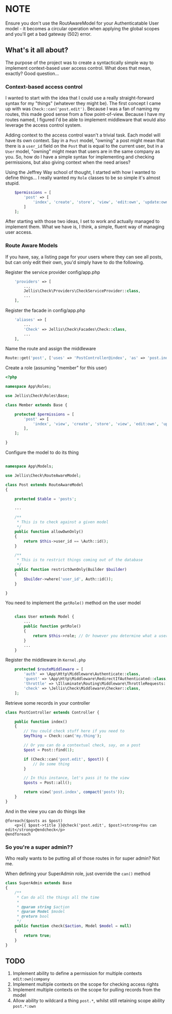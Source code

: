 # NOTE
Ensure you don't use the RoutAwareModel for your Authenticatable User model - it becomes a circular operation when applying the global scopes and you'll get a bad gateway (502) error.

## What's it all about?

The purpose of the project was to create a syntactically simple way to implement context-based user access control. What does that mean, exactly? Good question...

### Context-based access control

I wanted to start with the idea that I could use a really straight-forward syntax for my "things" (whatever they might be). The first concept I came up with was `Check::can('post.edit')`. Because I was a fan of naming my routes, this made good sense from a flow point-of-view. Because I have my routes named, I figured I'd be able to implement middleware that would also leverage the access control system.

Adding context to the access control wasn't a trivial task. Each model will have its own context. Say in a `Post` model, "owning" a post might mean that there is a `user_id` field on the `Post` that is equal to the current user, but in a `User` model, "owning" might mean that users are in the same company as you. So, how do I have a simple syntax for implementing and checking permissions, but also giving context when the need arises?

Using the Jeffrey Way school of thought, I started with how I wanted to define things... I really wanted my `Role` classes to be so simple it's almost stupid.

```php
    $permissions = [
        'post' => [
            'index', 'create', 'store', 'view', 'edit:own', 'update:own',
        ]
    ];
```

After starting with those two ideas, I set to work and actually managed to implement them. What we have is, I think, a simple, fluent way of managing user access.

### Route Aware Models

If you have, say, a listing page for your users where they can see all posts, but can only edit their own, you'd simply have to do the following.

Register the service provider config/app.php
```php
    'providers' => [
        ...
        Jellis\Check\Providers\CheckServiceProvider::class,
        ...
    ],
```

Register the facade in config/app.php
```php
    'aliases' => [
        ...
        'Check' => Jellis\Check\Facades\Check::class,
        ...
    ],
```

Name the route and assign the middleware
```php
Route::get('post', ['uses' => 'PostController@index', 'as' => 'post.index', 'middleware' => 'check']);
```

Create a role (assuming "member" for this user)
```php
<?php

namespace App\Roles;

use Jellis\Check\Roles\Base;

class Member extends Base {

    protected $permissions = [
        'post' => [
            'index', 'view', 'create', 'store', 'view', 'edit:own', 'update:own',
        ],
    ];

}
```

Configure the model to do its thing
```php

namespace App\Models;

use Jellis\Check\RouteAwareModel;

class Post extends RouteAwareModel
{

    protected $table = 'posts';

    ...

    /**
     * This is to check against a given model
     */
    public function allowOwnOnly()
    {
        return $this->user_id == \Auth::id();
    }

    /**
     * This is to restrict things coming out of the database
     */
    public function restrictOwnOnly(Builder $builder)
    {
        $builder->where('user_id', Auth::id());
    }

}
```

You need to implement the `getRole()` method on the user model
```php

    class User extends Model {
        ...
        public function getRole()
        {
            return $this->role; // Or however you determine what a user's role is right now
        }
        ...
    }
```

Register the middleware in `Kernel.php`
```php
    protected $routeMiddleware = [
        'auth' => \App\Http\Middleware\Authenticate::class,
        'guest' => \App\Http\Middleware\RedirectIfAuthenticated::class,
        'throttle' => \Illuminate\Routing\Middleware\ThrottleRequests::class,
        'check' => \Jellis\Check\Middleware\Checker::class,
    ];
```

Retrieve some records in your controller
```php
class PostController extends Controller {

    public function index()
    {
        // You could check stuff here if you need to
        $myThing = Check::can('my.thing');

        // Or you can do a contextual check, say, on a post
        $post = Post::find(1);

        if (Check::can('post.edit', $post)) {
            // Do some thing
        }

        // In this instance, let's pass it to the view
        $posts = Post::all();

        return view('post.index', compact('posts'));
    }
}
```

And in the view you can do things like
```twig
@foreach($posts as $post)
    <p>{{ $post->title }}@check('post.edit', $post)<strong>You can edit</strong>@endcheck</p>
@endforeach
```

### So you're a super admin??

Who really wants to be putting all of those routes in for super admin? Not me.

When defining your SuperAdmin role, just override the `can()` method
```php
class SuperAdmin extends Base
{
    /**
     * Can do all the things all the time
     *
     * @param string $action
     * @param Model $model
     * @return bool
     */
    public function check($action, Model $model = null)
    {
        return true;
    }
}
```

## TODO
1. Implement ability to define a permission for multiple contexts `edit:own|company`
1. Implement multiple contexts on the scope for checking access rights
1. Implement multiple contexts on the scope for pulling records from the model
1. Allow ability to wildcard a thing `post.*`, whilst still retaining scope ability `post.*:own`